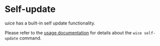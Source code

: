 # Self-update

ɯice has a built-in self update functionality.

Please refer to the [usage documentation](usage/md/wice_self-update.md) for details about the `wice self-update` command.